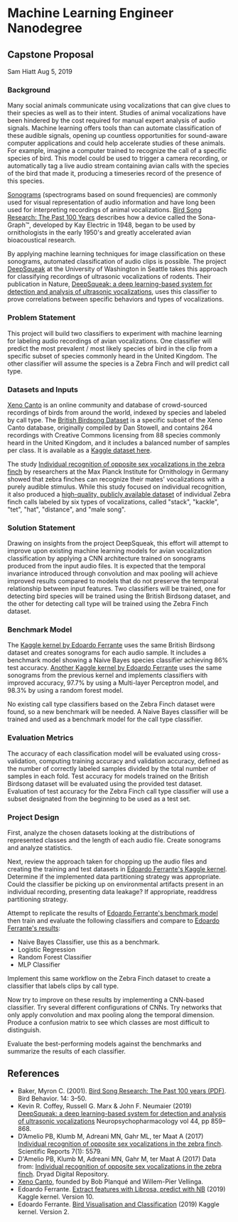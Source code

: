 # Machine Learning Engineer Nanodegree
## Capstone Proposal
Sam Hiatt
Aug 5, 2019

### Background

Many social animals communicate using vocalizations that can give clues to their species as well as to their intent. Studies of animal vocalizations have been hindered by the cost required for manual expert analysis of audio signals. Machine learning offers tools than can automate classification of these audible signals, opening up countless opportunities for sound-aware computer applications and could help accelerate studies of these animals. For example, imagine a computer trained to recognize the call of a specific species of bird. This model could be used to trigger a camera recording, or automatically tag a live audio stream containing avian calls with the species of the bird that made it, producing a timeseries record of the presence of this species.

[Sonograms](https://en.wikipedia.org/wiki/Spectrogram) (spectrograms based on sound frequencies) are commonly used for visual representation of audio information and have long been used for interpreting recordings of animal vocalizations. [Bird Song Research: The Past 100 Years](https://courses.washington.edu/ccab/Baker%20-%20100%20yrs%20of%20birdsong%20research%20-%20BB%202001.pdf) describes how a device called the Sona-Graph™, developed by Kay Electric in 1948, began to be used by ornithologists in the early 1950's and greatly accelerated avian bioacoustical research. 

By applying machine learning techniques for image classification on these sonograms, automated classification of audio clips is possible. The project [DeepSqueak](https://github.com/DrCoffey/DeepSqueak) at the University of Washington in Seattle takes this approach for classifying recordings of ultrasonic vocalizations of rodents. Their publication in Nature, [DeepSqueak: a deep learning-based system for detection and analysis of ultrasonic vocalizations](https://www.nature.com/articles/s41386-018-0303-6), uses this classifier to prove correlations between specific behaviors and types of vocalizations. 


### Problem Statement

This project will build two classifiers to experiment with machine learning for labeling audio recordings of avian vocalizations. One classifier will predict the most prevalent / most likely species of bird in the clip from a specific subset of species commonly heard in the United Kingdom. The other classifier will assume the species is a Zebra Finch and will predict call type.


### Datasets and Inputs

[Xeno Canto](https://www.xeno-canto.org) is an online community and database of crowd-sourced recordings of birds from around the world, indexed by species and labeled by call type. The [British Birdsong Dataset](https://archive.org/details/xccoverbl_2014) is a specific subset of the Xeno Canto database, originally compiled by Dan Stowell, and contains 264 recordings with Creative Commons licensing from 88 species commonly heard in the United Kingdom, and it includes a balanced number of samples per class. It is available as a [Kaggle dataset here](https://www.kaggle.com/rtatman/british-birdsong-dataset).

The study [Individual recognition of opposite sex vocalizations in the zebra finch](https://www.nature.com/articles/s41598-017-05982-x) by researchers at the Max Planck Institute for Ornithology in Germany showed that zebra finches can recognize their mates' vocalizations with a purely audible stimulus. While this study focused on individual recognition, it also produced a [high-quality, publicly available dataset](https://datadryad.org/resource/doi:10.5061/dryad.4g8b7/1) of individual Zebra finch calls labeled by six types of vocalizations, called "stack", "kackle", "tet", "hat", "distance", and "male song". 


### Solution Statement

Drawing on insights from the project DeepSqueak, this effort will attempt to improve upon existing machine learning models for avian vocalization classification by applying a CNN architecture trained on sonograms produced from the input audio files. It is expected that the temporal invariance introduced through convolution and max pooling will achieve improved results compared to models that do not preserve the temporal relationship between input features. Two classifiers will be trained, one for detecting bird species will be trained using the British Birdsong dataset, and the other for detecting call type will be trained using the Zebra Finch dataset. 


### Benchmark Model

The [Kaggle kernel by Edoardo Ferrante](https://www.kaggle.com/fleanend/extract-features-with-librosa-predict-with-nb) uses the same British Birdsong dataset and creates sonograms for each audio sample. It includes a benchmark model showing a Naive Bayes species classifier achieving 86% test accuracy. [Another Kaggle kernel by Edoardo Ferrante](https://www.kaggle.com/fleanend/bird-visualisation-and-classification) uses the same sonograms from the previous kernel and implements classifiers with improved accuracy, 97.7% by using a Multi-layer Perceptron model, and 98.3% by using a random forest model. 

No existing call type classifiers based on the Zebra Finch dataset were found, so a new benchmark will be needed. A Naive Bayes classifier will be trained and used as a benchmark model for the call type classifier.

### Evaluation Metrics

The accuracy of each classification model will be evaluated using cross-validation, computing training accuracy and validation accuracy, defined as the number of correctly labeled samples divided by the total number of samples in each fold. Test accuracy for models trained on the British Birdsong dataset will be evaluated using the provided test dataset. Evaluation of test accuracy for the Zebra Finch call type classifier will use a subset designated from the beginning to be used as a test set. 


### Project Design

First, analyze the chosen datasets looking at the distributions of represented classes and the length of each audio file. Create sonograms and analyze statistics. 

Next, review the approach taken for chopping up the audio files and creating the training and test datasets in [Edoardo Ferrante's Kaggle kernel](https://www.kaggle.com/fleanend/extract-features-with-librosa-predict-with-nb). Determine if the implemented data partitioning strategy was appropriate. Could the classifier be picking up on environmental artifacts present in an individual recording, presenting data leakage? If appropriate, readdress partitioning strategy. 

Attempt to replicate the results of [Edoardo Ferrante's benchmark model](https://www.kaggle.com/fleanend/extract-features-with-librosa-predict-with-nb) then train and evaluate the following classifiers and compare to [Edoardo Ferrante's results](https://www.kaggle.com/fleanend/bird-visualisation-and-classification):
* Naive Bayes Classifier, use this as a benchmark. 
* Logistic Regression
* Random Forest Classifier
* MLP Classifier

Implement this same workflow on the Zebra Finch dataset to create a classifier that labels clips by call type. 
    
Now try to improve on these results by implementing a CNN-based classifier. Try several different configurations of CNNs. Try networks that only apply convolution and max pooling along the temporal dimension. Produce a confusion matrix to see which classes are most difficult to distinguish. 

Evaluate the best-performing models against the benchmarks and summarize the results of each classifier.


## References
* Baker, Myron C. (2001). [Bird Song Research: The Past 100 years (PDF)](https://courses.washington.edu/ccab/Baker%20-%20100%20yrs%20of%20birdsong%20research%20-%20BB%202001.pdf). Bird Behavior. 14: 3–50.
* Kevin R. Coffey, Russell G. Marx & John F. Neumaier (2019) [DeepSqueak: a deep learning-based system for detection and analysis of ultrasonic vocalizations](https://doi.org/10.1038/s41598-017-05982-x) Neuropsychopharmacology vol 44, pp 859–868. 
* D’Amelio PB, Klumb M, Adreani MN, Gahr ML, ter Maat A (2017) [Individual recognition of opposite sex vocalizations in the zebra finch](https://doi.org/10.1038/s41598-017-05982-x). Scientific Reports 7(1): 5579. 
* D'Amelio PB, Klumb M, Adreani MN, Gahr M, ter Maat A (2017) Data from: [Individual recognition of opposite sex vocalizations in the zebra finch](https://doi.org/10.5061/dryad.4g8b7). Dryad Digital Repository. 
* [Xeno Canto](https://www.xeno-canto.org), founded by Bob Planqué and Willem-Pier Vellinga. 
* Edoardo Ferrante. [Extract features with Librosa, predict with NB](https://www.kaggle.com/fleanend/extract-features-with-librosa-predict-with-nb?scriptVersionId=12333965) (2019) Kaggle kernel. Version 10. 
* Edoardo Ferrante. [Bird Visualisation and Classification](https://www.kaggle.com/fleanend/bird-visualisation-and-classification?scriptVersionId=12354638) (2019) Kaggle kernel. Version 2. 
